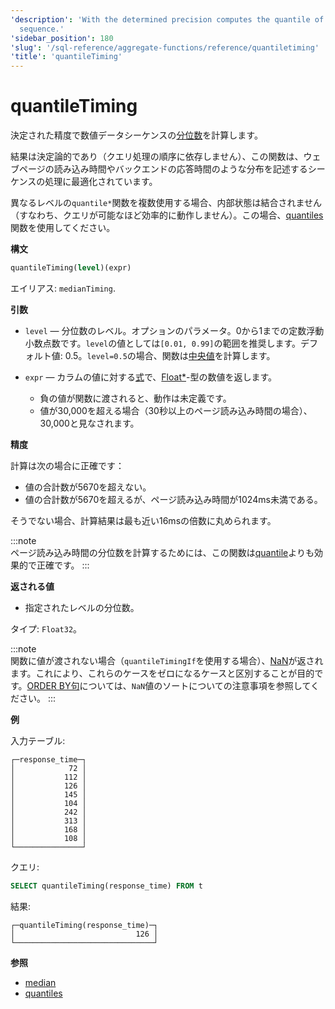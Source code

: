```yaml
---
'description': 'With the determined precision computes the quantile of a numeric data
  sequence.'
'sidebar_position': 180
'slug': '/sql-reference/aggregate-functions/reference/quantiletiming'
'title': 'quantileTiming'
---
```





# quantileTiming

決定された精度で数値データシーケンスの[分位数](https://en.wikipedia.org/wiki/Quantile)を計算します。

結果は決定論的であり（クエリ処理の順序に依存しません）、この関数は、ウェブページの読み込み時間やバックエンドの応答時間のような分布を記述するシーケンスの処理に最適化されています。

異なるレベルの`quantile*`関数を複数使用する場合、内部状態は結合されません（すなわち、クエリが可能なほど効率的に動作しません）。この場合、[quantiles](../../../sql-reference/aggregate-functions/reference/quantiles.md#quantiles)関数を使用してください。

**構文**

```sql
quantileTiming(level)(expr)
```

エイリアス: `medianTiming`.

**引数**

- `level` — 分位数のレベル。オプションのパラメータ。0から1までの定数浮動小数点数です。`level`の値としては`[0.01, 0.99]`の範囲を推奨します。デフォルト値: 0.5。`level=0.5`の場合、関数は[中央値](https://en.wikipedia.org/wiki/Median)を計算します。

- `expr` — カラムの値に対する[式](/sql-reference/syntax#expressions)で、[Float\*](../../../sql-reference/data-types/float.md)-型の数値を返します。

    - 負の値が関数に渡されると、動作は未定義です。
    - 値が30,000を超える場合（30秒以上のページ読み込み時間の場合）、30,000と見なされます。

**精度**

計算は次の場合に正確です：

- 値の合計数が5670を超えない。
- 値の合計数が5670を超えるが、ページ読み込み時間が1024ms未満である。

そうでない場合、計算結果は最も近い16msの倍数に丸められます。

:::note    
ページ読み込み時間の分位数を計算するためには、この関数は[quantile](/sql-reference/aggregate-functions/reference/quantile)よりも効果的で正確です。
:::

**返される値**

- 指定されたレベルの分位数。

タイプ: `Float32`。

:::note    
関数に値が渡されない場合（`quantileTimingIf`を使用する場合）、[NaN](/sql-reference/data-types/float#nan-and-inf)が返されます。これにより、これらのケースをゼロになるケースと区別することが目的です。[ORDER BY句](/sql-reference/statements/select/order-by)については、`NaN`値のソートについての注意事項を参照してください。
:::

**例**

入力テーブル:

```text
┌─response_time─┐
│            72 │
│           112 │
│           126 │
│           145 │
│           104 │
│           242 │
│           313 │
│           168 │
│           108 │
└───────────────┘
```

クエリ:

```sql
SELECT quantileTiming(response_time) FROM t
```

結果:

```text
┌─quantileTiming(response_time)─┐
│                           126 │
└───────────────────────────────┘
```

**参照**

- [median](/sql-reference/aggregate-functions/reference/median)
- [quantiles](../../../sql-reference/aggregate-functions/reference/quantiles.md#quantiles)
